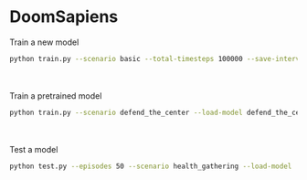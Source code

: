 # DoomSapiens

Train a new model
```bash
python train.py --scenario basic --total-timesteps 100000 --save-interval 10000
```
<br/><br/>
Train a pretrained model
```bash
python train.py --scenario defend_the_center --load-model defend_the_center --load-steps 150000 --total-timesteps 850000 --save-interval 50000
```
<br/><br/>
Test a model
```bash
python test.py --episodes 50 --scenario health_gathering --load-model ..\models\health_gathering_300000.zip
```

